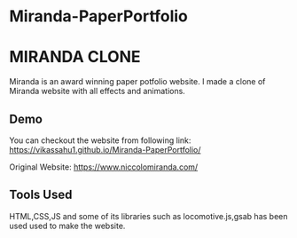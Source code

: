 # Miranda-PaperPortfolio
# MIRANDA CLONE
Miranda is an award winning paper potfolio website.
I made a clone of Miranda website with all effects and animations.



## Demo

You can checkout the website from following link:
https://vikassahu1.github.io/Miranda-PaperPortfolio/

Original Website:
https://www.niccolomiranda.com/

## Tools Used

HTML,CSS,JS and some of its libraries such as locomotive.js,gsab has been used used to make the website.
